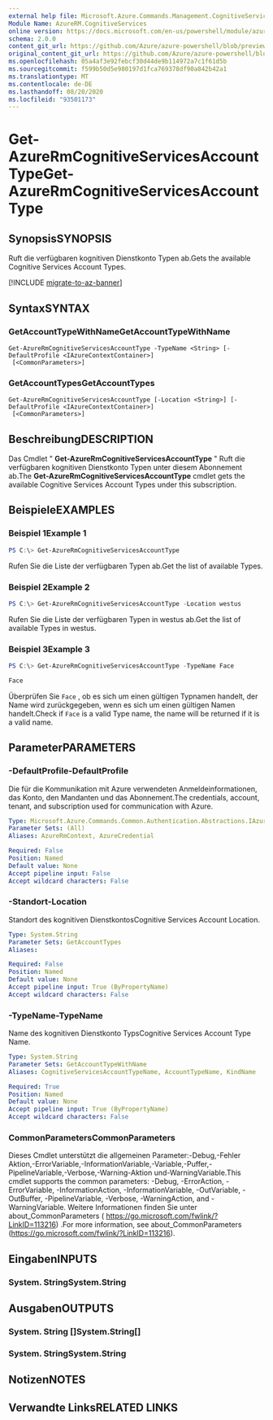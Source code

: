 ```yaml
---
external help file: Microsoft.Azure.Commands.Management.CognitiveServices.dll-Help.xml
Module Name: AzureRM.CognitiveServices
online version: https://docs.microsoft.com/en-us/powershell/module/azurerm.cognitiveservices/get-azurermcognitiveservicesaccounttype
schema: 2.0.0
content_git_url: https://github.com/Azure/azure-powershell/blob/preview/src/ResourceManager/CognitiveServices/Commands.Management.CognitiveServices/help/Get-AzureRmCognitiveServicesAccountType.md
original_content_git_url: https://github.com/Azure/azure-powershell/blob/preview/src/ResourceManager/CognitiveServices/Commands.Management.CognitiveServices/help/Get-AzureRmCognitiveServicesAccountType.md
ms.openlocfilehash: 05a4af3e92febcf30d44de9b114972a7c1f61d5b
ms.sourcegitcommit: f599b50d5e980197d1fca769378df90a842b42a1
ms.translationtype: MT
ms.contentlocale: de-DE
ms.lasthandoff: 08/20/2020
ms.locfileid: "93501173"
---
```

# <span data-ttu-id="4742e-101">Get-AzureRmCognitiveServicesAccountType</span><span class="sxs-lookup"><span data-stu-id="4742e-101">Get-AzureRmCognitiveServicesAccountType</span></span>

## <span data-ttu-id="4742e-102">Synopsis</span><span class="sxs-lookup"><span data-stu-id="4742e-102">SYNOPSIS</span></span>
<span data-ttu-id="4742e-103">Ruft die verfügbaren kognitiven Dienstkonto Typen ab.</span><span class="sxs-lookup"><span data-stu-id="4742e-103">Gets the available Cognitive Services Account Types.</span></span>

[!INCLUDE [migrate-to-az-banner](../../includes/migrate-to-az-banner.md)]

## <span data-ttu-id="4742e-104">Syntax</span><span class="sxs-lookup"><span data-stu-id="4742e-104">SYNTAX</span></span>

### <span data-ttu-id="4742e-105">GetAccountTypeWithName</span><span class="sxs-lookup"><span data-stu-id="4742e-105">GetAccountTypeWithName</span></span>
```
Get-AzureRmCognitiveServicesAccountType -TypeName <String> [-DefaultProfile <IAzureContextContainer>]
 [<CommonParameters>]
```

### <span data-ttu-id="4742e-106">GetAccountTypes</span><span class="sxs-lookup"><span data-stu-id="4742e-106">GetAccountTypes</span></span>
```
Get-AzureRmCognitiveServicesAccountType [-Location <String>] [-DefaultProfile <IAzureContextContainer>]
 [<CommonParameters>]
```

## <span data-ttu-id="4742e-107">Beschreibung</span><span class="sxs-lookup"><span data-stu-id="4742e-107">DESCRIPTION</span></span>
<span data-ttu-id="4742e-108">Das Cmdlet " **Get-AzureRmCognitiveServicesAccountType** " Ruft die verfügbaren kognitiven Dienstkonto Typen unter diesem Abonnement ab.</span><span class="sxs-lookup"><span data-stu-id="4742e-108">The **Get-AzureRmCognitiveServicesAccountType** cmdlet gets the available Cognitive Services Account Types under this subscription.</span></span>

## <span data-ttu-id="4742e-109">Beispiele</span><span class="sxs-lookup"><span data-stu-id="4742e-109">EXAMPLES</span></span>

### <span data-ttu-id="4742e-110">Beispiel 1</span><span class="sxs-lookup"><span data-stu-id="4742e-110">Example 1</span></span>
```powershell
PS C:\> Get-AzureRmCognitiveServicesAccountType
```

<span data-ttu-id="4742e-111">Rufen Sie die Liste der verfügbaren Typen ab.</span><span class="sxs-lookup"><span data-stu-id="4742e-111">Get the list of available Types.</span></span>

### <span data-ttu-id="4742e-112">Beispiel 2</span><span class="sxs-lookup"><span data-stu-id="4742e-112">Example 2</span></span>
```powershell
PS C:\> Get-AzureRmCognitiveServicesAccountType -Location westus
```

<span data-ttu-id="4742e-113">Rufen Sie die Liste der verfügbaren Typen in westus ab.</span><span class="sxs-lookup"><span data-stu-id="4742e-113">Get the list of available Types in westus.</span></span>

### <span data-ttu-id="4742e-114">Beispiel 3</span><span class="sxs-lookup"><span data-stu-id="4742e-114">Example 3</span></span>
```powershell
PS C:\> Get-AzureRmCognitiveServicesAccountType -TypeName Face

Face
```

<span data-ttu-id="4742e-115">Überprüfen Sie `Face` , ob es sich um einen gültigen Typnamen handelt, der Name wird zurückgegeben, wenn es sich um einen gültigen Namen handelt.</span><span class="sxs-lookup"><span data-stu-id="4742e-115">Check if `Face` is a valid Type name, the name will be returned if it is a valid name.</span></span>

## <span data-ttu-id="4742e-116">Parameter</span><span class="sxs-lookup"><span data-stu-id="4742e-116">PARAMETERS</span></span>

### <span data-ttu-id="4742e-117">-DefaultProfile</span><span class="sxs-lookup"><span data-stu-id="4742e-117">-DefaultProfile</span></span>
<span data-ttu-id="4742e-118">Die für die Kommunikation mit Azure verwendeten Anmeldeinformationen, das Konto, den Mandanten und das Abonnement.</span><span class="sxs-lookup"><span data-stu-id="4742e-118">The credentials, account, tenant, and subscription used for communication with Azure.</span></span>

```yaml
Type: Microsoft.Azure.Commands.Common.Authentication.Abstractions.IAzureContextContainer
Parameter Sets: (All)
Aliases: AzureRmContext, AzureCredential

Required: False
Position: Named
Default value: None
Accept pipeline input: False
Accept wildcard characters: False
```

### <span data-ttu-id="4742e-119">-Standort</span><span class="sxs-lookup"><span data-stu-id="4742e-119">-Location</span></span>
<span data-ttu-id="4742e-120">Standort des kognitiven Dienstkontos</span><span class="sxs-lookup"><span data-stu-id="4742e-120">Cognitive Services Account Location.</span></span>

```yaml
Type: System.String
Parameter Sets: GetAccountTypes
Aliases:

Required: False
Position: Named
Default value: None
Accept pipeline input: True (ByPropertyName)
Accept wildcard characters: False
```

### <span data-ttu-id="4742e-121">-TypeName</span><span class="sxs-lookup"><span data-stu-id="4742e-121">-TypeName</span></span>
<span data-ttu-id="4742e-122">Name des kognitiven Dienstkonto Typs</span><span class="sxs-lookup"><span data-stu-id="4742e-122">Cognitive Services Account Type Name.</span></span>

```yaml
Type: System.String
Parameter Sets: GetAccountTypeWithName
Aliases: CognitiveServicesAccountTypeName, AccountTypeName, KindName

Required: True
Position: Named
Default value: None
Accept pipeline input: True (ByPropertyName)
Accept wildcard characters: False
```

### <span data-ttu-id="4742e-123">CommonParameters</span><span class="sxs-lookup"><span data-stu-id="4742e-123">CommonParameters</span></span>
<span data-ttu-id="4742e-124">Dieses Cmdlet unterstützt die allgemeinen Parameter:-Debug,-Fehler Aktion,-ErrorVariable,-InformationVariable,-Variable,-Puffer,-PipelineVariable,-Verbose,-Warning-Aktion und-WarningVariable.</span><span class="sxs-lookup"><span data-stu-id="4742e-124">This cmdlet supports the common parameters: -Debug, -ErrorAction, -ErrorVariable, -InformationAction, -InformationVariable, -OutVariable, -OutBuffer, -PipelineVariable, -Verbose, -WarningAction, and -WarningVariable.</span></span> <span data-ttu-id="4742e-125">Weitere Informationen finden Sie unter about_CommonParameters ( https://go.microsoft.com/fwlink/?LinkID=113216) .</span><span class="sxs-lookup"><span data-stu-id="4742e-125">For more information, see about_CommonParameters (https://go.microsoft.com/fwlink/?LinkID=113216).</span></span>

## <span data-ttu-id="4742e-126">Eingaben</span><span class="sxs-lookup"><span data-stu-id="4742e-126">INPUTS</span></span>

### <span data-ttu-id="4742e-127">System. String</span><span class="sxs-lookup"><span data-stu-id="4742e-127">System.String</span></span>

## <span data-ttu-id="4742e-128">Ausgaben</span><span class="sxs-lookup"><span data-stu-id="4742e-128">OUTPUTS</span></span>

### <span data-ttu-id="4742e-129">System. String []</span><span class="sxs-lookup"><span data-stu-id="4742e-129">System.String[]</span></span>

### <span data-ttu-id="4742e-130">System. String</span><span class="sxs-lookup"><span data-stu-id="4742e-130">System.String</span></span>

## <span data-ttu-id="4742e-131">Notizen</span><span class="sxs-lookup"><span data-stu-id="4742e-131">NOTES</span></span>

## <span data-ttu-id="4742e-132">Verwandte Links</span><span class="sxs-lookup"><span data-stu-id="4742e-132">RELATED LINKS</span></span>
